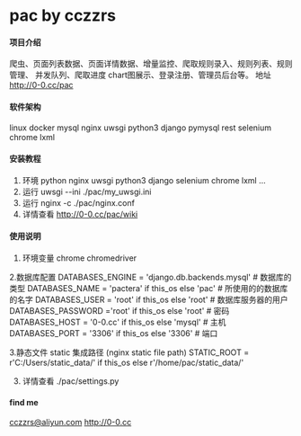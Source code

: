 # pac by cczzrs


#### 项目介绍
爬虫、页面列表数据、页面详情数据、增量监控、爬取规则录入、规则列表、规则管理、
    并发队列、爬取进度 chart图展示、登录注册、管理员后台等。
地址 http://0-0.cc/pac


#### 软件架构
linux docker mysql
nginx uwsgi python3 django pymysql rest selenium chrome lxml


#### 安装教程

1. 环境 python nginx uwsgi python3 django selenium chrome lxml ...
2. 运行 uwsgi --ini ./pac/my_uwsgi.ini
2. 运行 nginx -c ./pac/nginx.conf
3. 详情查看 http://0-0.cc/pac/wiki


#### 使用说明

1. 环境变量
    chrome
    chromedriver

2.数据库配置
    DATABASES_ENGINE =  'django.db.backends.mysql'  # 数据库的类型
    DATABASES_NAME =    'pactera'   if this_os else 'pac'              # 所使用的的数据库的名字
    DATABASES_USER =    'root'      if this_os else 'root'             # 数据库服务器的用户
    DATABASES_PASSWORD ='root'      if this_os else 'root'             # 密码
    DATABASES_HOST =    '0-0.cc'    if this_os else 'mysql'            # 主机
    DATABASES_PORT =    '3306'      if this_os else '3306'             # 端口

3.静态文件 static 集成路径 (nginx static file path)
    STATIC_ROOT = r'C:/Users/static_data/' if this_os else r'/home/pac/static_data/'

3. 详情查看 ./pac/settings.py


#### find me
cczzrs@aliyun.com
http://0-0.cc

